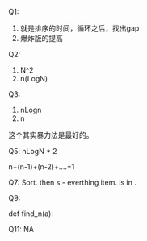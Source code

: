 Q1:
1. 就是排序的时间，循环之后，找出gap
2. 爆炸版的提高

Q2:
1. N^2 
2. n(LogN)

Q3:
1. nLogn
2. n

这个其实暴力法是最好的。


Q5:
nLogN * 2

n+(n-1)+(n-2)+....+1


Q7:
Sort. then s - everthing item. is in .

Q9:

def find_n(a):



Q11:
NA